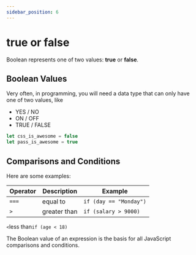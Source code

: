 ```yaml
---
sidebar_position: 6
---
```

# true or false

 Boolean represents one of two values:  **true**  or  **false**.

## Boolean Values

Very often, in programming, you will need a data type that can only have one of two values, like

-   YES / NO
-   ON / OFF
-   TRUE / FALSE

```js
let css_is_awesome = false
let pass_is_awesome = true
```

## Comparisons and Conditions

Here are some examples:

Operator|Description|Example
-|-|-
`===`|equal to|`if (day == "Monday")`
`>`|greater than|`if (salary > 9000)`
`<`less than`if (age < 18)`

The Boolean value of an expression is the basis for all JavaScript comparisons and conditions.
